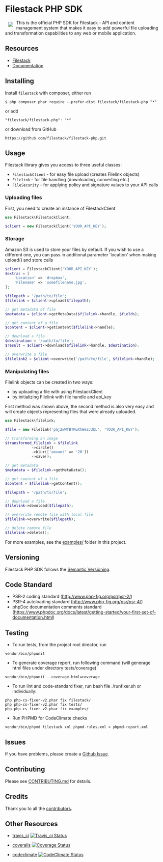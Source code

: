 # Filestack PHP SDK
<a href="https://www.filestack.com"><img src="https://filestack.com/themes/filestack/assets/images/press-articles/color.svg" align="left" hspace="10" vspace="6"></a>
This is the official PHP SDK for Filestack - API and content management system that makes it easy to add powerful file uploading and transformation capabilities to any web or mobile application.

## Resources

* [Filestack](https://www.filestack.com)
* [Documentation](https://www.filestack.com/docs)

## Installing

Install ``filestack`` with composer, either run

    $ php composer.phar require --prefer-dist filestack/filestack-php "*"

or add

```
"filestack/filestack-php": "*"
```

or download from GitHub

    https://github.com/filestack/filestack-php.git

## Usage

Filestack library gives you access to three useful classes:

* `FilestackClient` - for easy file upload (creates Filelink objects)
* `Filelink` - for file handling (downloading, converting etc.)
* `FileSecurity` - for applying policy and signature values to your API calls

### Uploading files
First, you need to create an instance of FilestackClient

```php
use Filestack\FilestackClient;

$client = new FilestackClient('YOUR_API_KEY');
```

### Storage
Amazon S3 is used to store your files by default. If you wish to use a different one, you can pass in additional parameter 'location' when making upload() and store calls

```php
$client = FilestackClient('YOUR_API_KEY');
$extras = [
    'Location' => 'dropbox',
    'Filename' => 'somefilename.jpg',
];

$filepath = '/path/to/file';
$filelink = $client->upload($filepath);

// get metadata of file
$metadata = $client->getMetaData($filelink->handle, $fields);

// get content of a file
$content = $client->getContent($filelink->handle);

// download a file
$destination = '/path/to/file';
$result = $client->download($filelink->handle, $destination);

// overwrite a file
$filelink2 = $client->overwrite('/path/to/file', $filelink->handle);
```

### Manipulating files

Filelink objects can be created in two ways:

 - by uploading a file with using FilestackClient
 - by initializing Filelink with file handle and api_key

First method was shown above, the second method is also very easy and will create objects representing files that were already uploaded.

```php
use Filestack\filelink;

$file = new Filelink('pGj2wWfBTMuXhWe2J3bL', 'YOUR_API_KEY');

// transforming an image
$transformed_filelink = $filelink
            ->circle()
            ->blur(['amount' => '20'])
            ->save();

// get metadata
$metadata = $filelink->getMetaData();

// get content of a file
$content = $filelink->getContent();

$filepath = '/path/to/file';

// download a file
$filelink->download($filepath);

// overwrite remote file with local file
$filelink->overwrite($filepath);

// delete remote file
$filelink->delete();

```

For more examples, see the [examples/](examples/) folder in this project.

## Versioning

Filestack PHP SDK follows the [Semantic Versioning](http://semver.org/).

## Code Standard

- PSR-2 coding standard (http://www.php-fig.org/psr/psr-2/)
- PSR-4 autoloading standard (http://www.php-fig.org/psr/psr-4/)
- phpDoc documentation comments standard (https://www.phpdoc.org/docs/latest/getting-started/your-first-set-of-documentation.html)

## Testing

- To run tests, from the project root director, run
```
vendor/bin/phpunit
```

- To generate coverage report, run following command (will generage html files under
directory tests/coverage)
```
vendor/bin/phpunit --coverage-html=coverage
```

- To run lint and code-standard fixer, run bash file ./runfixer.sh or individually:
```
php php-cs-fixer-v2.phar fix filestack/
php php-cs-fixer-v2.phar fix tests/
php php-cs-fixer-v2.phar fix examples/
```

- Run PHPMD for CodeClimate checks
```
vendor/bin/phpmd filestack xml phpmd-rules.xml > phpmd-report.xml
```
## Issues

If you have problems, please create a [Github Issue](https://github.com/filestack/filestack-php/issues).

## Contributing

Please see [CONTRIBUTING.md](CONTRIBUTING.md) for details.

## Credits

Thank you to all the [contributors](https://github.com/filestack/filestack-php/graphs/contributors).

## Other Resources

- [travis_ci](https://travis-ci.org/filestack/filestack-php) [![Travis_ci Status](https://api.travis-ci.org/filestack/filestack-php.svg?branch=master)](https://api.travis-ci.org/filestack/filestack-php.svg?branch=master)

- [coveralls](https://coveralls.io/github/filestack/filestack-php?branch=master) [![Coverage Status](https://coveralls.io/repos/github/filestack/filestack-php/badge.svg?branch=master)](https://coveralls.io/github/filestack/filestack-php?branch=master)

- [codeclimate](https://codeclimate.com/github/filestack/filestack-php) [![CodeClimate Status](https://codeclimate.com/github/filestack/filestack-php/badges/gpa.svg)](https://codeclimate.com/github/filestack/filestack-php/badges/gpa.svg)
